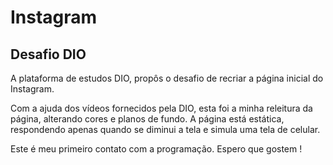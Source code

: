 # Instagram 

## Desafio DIO

A plataforma de estudos DIO, propôs o desafio de recriar a página inicial do Instagram.

Com a ajuda dos vídeos fornecidos pela DIO, esta foi a minha releitura da página, alterando cores e planos de fundo. 
A página está estática, respondendo apenas quando se diminui a tela e simula uma tela de celular.

Este é meu primeiro contato com a programação. Espero que gostem ! 
